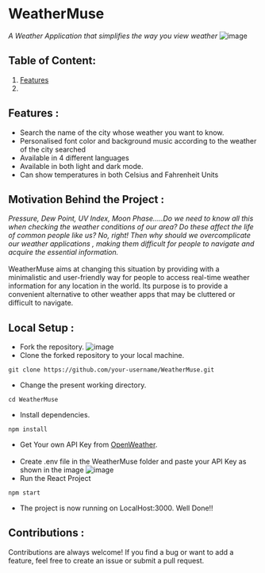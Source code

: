 # WeatherMuse

_A Weather Application that simplifies the way you view weather_
![image](https://user-images.githubusercontent.com/95405559/223127033-1625d138-cfbd-47bd-840d-11fc834ae601.png)

## Table of Content:
1. [Features](#features-)
2. 

## Features :
- Search the name of the city whose weather you want to know.
- Personalised font color and background music according to the weather of the city searched
- Available in 4 different languages
- Available in both light and dark mode.
- Can show temperatures in both Celsius and Fahrenheit Units

## Motivation Behind the Project :
<I>Pressure, Dew Point, UV Index, Moon Phase.....Do we need to know all this when checking the weather conditions of our area? Do these affect the life of common people like us? No, right! Then why should we overcomplicate our weather applications , making them difficult for people to navigate and acquire the essential information.</I> <br><br>
WeatherMuse aims at changing this situation by providing with a minimalistic and user-friendly way for people to access real-time weather information for any location in the world. Its purpose is to provide a convenient alternative to other weather apps that may be cluttered or difficult to navigate.



## Local Setup :
- Fork the repository.
  ![image](https://user-images.githubusercontent.com/95405559/223359009-43330b81-751c-4834-97cc-8755ef797e63.png)
- Clone the forked repository to your local machine.
```markdown
git clone https://github.com/your-username/WeatherMuse.git
```
- Change the present working directory.
```markdown
cd WeatherMuse
```
- Install dependencies.
```markdown
npm install
```
- Get Your own API Key from <a href= "https://openweathermap.org/">OpenWeather</a>.<br><br>
- Create .env file in the WeatherMuse folder and paste your API Key as shown in the image
![image](https://user-images.githubusercontent.com/95405559/223360856-811c70c9-57b5-468d-9b40-7b1b311e9bea.png)
- Run the React Project

```markdown
npm start
```
- The project is now running on LocalHost:3000. Well Done!!<br>

## Contributions :

Contributions are always welcome! If you find a bug or want to add a feature, feel free to create an issue or submit a pull request.





